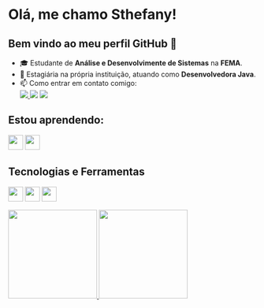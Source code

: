 # Olá, me chamo Sthefany!
## Bem vindo ao meu perfil GitHub 👋

* 🎓 Estudante de **Análise e Desenvolvimente de Sistemas** na **FEMA**. 
* 💼 Estagiária na própria instituição, atuando como **Desenvolvedora Java**.
* 📫 Como entrar em contato comigo:
  <div> 
  <a href="www.linkedin.com/in/sthefany-souza-a247372aa" target="_blank"><img loading="lazy" src="https://img.shields.io/badge/-LinkedIn-%230077B5?style=for-the-badge&logo=linkedin&logoColor=white" target="_blank"/a>
  <a href= "mailto:sthefany.souza1006@gmail.com"><img loading="lazy" src="https://img.shields.io/badge/Gmail-D14836?style=for-the-badge&logo=gmail&logoColor=white" target="_blank"></a>
  <a hred="https://www.instagram.com/sthefanyasouza/" target="_blank"><img loading="lazy" src="https://img.shields.io/badge/-Instagram-%23E4405F?style=for-the-badge&logo=instagram&logoColor=white" target="_blank"></a>
</div> 

## Estou aprendendo:
  <img src="https://cdn.jsdelivr.net/gh/devicons/devicon@latest/icons/python/python-original.svg" width="30" weight="30" /> <img src="https://cdn.jsdelivr.net/gh/devicons/devicon@latest/icons/typescript/typescript-plain.svg" width="30" weight="30" />
               

## Tecnologias e Ferramentas
<img src="https://cdn.jsdelivr.net/gh/devicons/devicon@latest/icons/java/java-original.svg" width="30" weight="30"/> <img src="https://cdn.jsdelivr.net/gh/devicons/devicon@latest/icons/cplusplus/cplusplus-plain.svg" width="30" weight="30"/> <img src="https://cdn.jsdelivr.net/gh/devicons/devicon@latest/icons/spring/spring-original.svg" width="30" weight="30"/>


<div>
<a href="https://github.com/SthefanySouza486">
<img loading="lazy" height="180em" src="https://github-readme-stats.vercel.app/api/top-langs/?username=SthefanySouza486&layout=compact&langs_count=7&theme=dracula"/>
<img loading="lazy" height="180em" src="https://github-readme-stats.vercel.app/api?username=SthefanySouza486&show_icons=true&theme=dracula&include_all_commits=true&count_private=true"/>
</div>



                    
          

